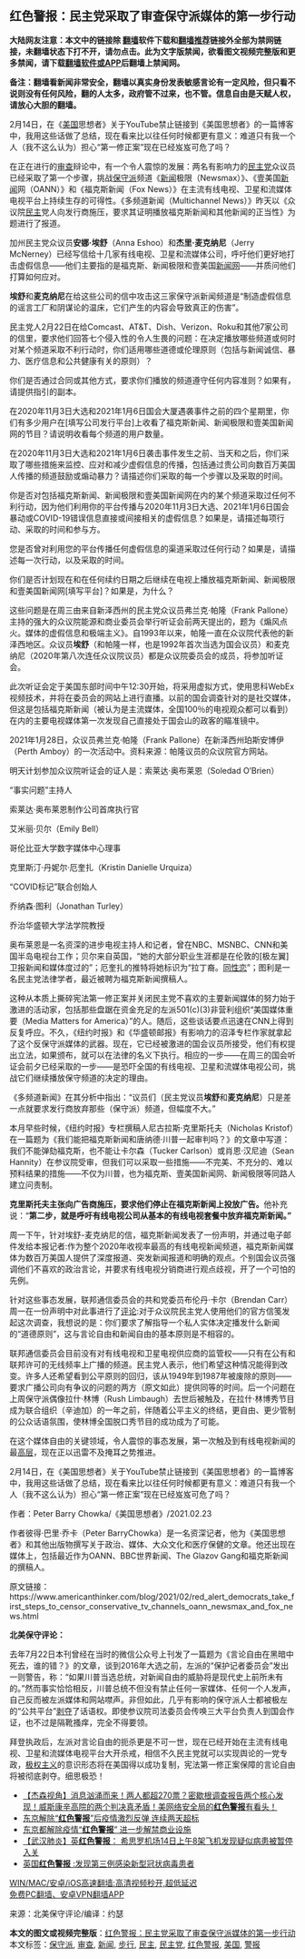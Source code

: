  <h2>红色警报：民主党采取了审查保守派媒体的第一步行动</h2> <p class="notice"><b>大陆网友注意：本文中的链接除 <a href="https://github.com/bannedbook/fanqiang" >翻墙</a>软件下载和<a href="https://github.com/killgcd/justmysocks/blob/master/README.md">翻墙推荐</a>链接外全部为禁网链接，未翻墙状态下打不开，请勿点击。此为文字版禁闻，欲看图文视频完整版和更多禁闻，请下载<a href="https://github.com/bannedbook/fanqiang">翻墙软件或APP</a>后翻墙上禁闻网。</p><p>备注：翻墙看新闻非常安全，翻墙以真实身份发表敏感言论有一定风险，但只看不说则没有任何风险，翻的人太多，政府管不过来，也不管。信息自由是天赋人权，请放心大胆的翻墙。</b></p>  <div class="entry"> <p id="summary">2月14日，在《<a href="https://www.bannedbook.org/bnews/tag/%e7%be%8e%e5%9b%bd/" class="st_tag internal_tag" rel="tag" title="标签 美国 下的日志">美国</a>思想者》关于YouTube禁止链接到《美国思想者》的一篇博客中，我用这些话做了总结，现在看来比以往任何时候都更有意义：难道只有我一个人（我不这么认为）担心“第一修正案”现在已经岌岌可危了吗？</p> <p id="conimg">在正在进行的<a href="https://www.bannedbook.org/bnews/tag/%E5%AE%A1%E6%9F%A5/" class="st_tag internal_tag" rel="tag" title="标签 审查 下的日志">审查</a>辩论中，有一个令人震惊的发展：两名有影响力的<a href="https://www.bannedbook.org/bnews/tag/%e6%b0%91%e4%b8%bb%e5%85%9a/" class="st_tag internal_tag" rel="tag" title="标签 民主党 下的日志">民主党</a>众议员已经采取了第一个步骤，挑战<a href="https://www.bannedbook.org/bnews/tag/%E4%BF%9D%E5%AE%88%E6%B4%BE/" class="st_tag internal_tag" rel="tag" title="标签 保守派 下的日志">保守派</a>频道《<span class='wp_keywordlink_affiliate'><a href="https://www.bannedbook.org/" title="新闻">新闻</a></span>极限（Newsmax）》、《壹美国<a href="https://www.bannedbook.org/bnews/tag/%E6%96%B0%E9%97%BB/" class="st_tag internal_tag" rel="tag" title="标签 新闻 下的日志">新闻</a>网（OANN）》和《福克斯新闻（Fox News）》在主流有线电视、卫星和流媒体电视平台上持续生存的可得性。《多频道新闻（Multichannel News）》昨天以《众议院<a href="https://www.bannedbook.org/bnews/tag/%e6%b0%91%e4%b8%bb/" class="st_tag internal_tag" rel="tag" title="标签 民主 下的日志">民主</a>党人向发行商施压，要求其证明播放福克斯新闻和其他新闻的正当性》为题进行了报道。</p> <p>加州民主党众议员<strong>安娜·埃舒</strong>（Anna Eshoo）和<strong>杰里·麦克纳尼</strong>（Jerry McNerney）已经写信给十几家有线电视、卫星和流媒体公司，呼吁他们更好地打击虚假信息——他们主要指的是福克斯、新闻极限和壹美国<span class='wp_keywordlink_affiliate'><a href="https://www.bannedbook.org/" title="新闻网">新闻网</a></span>——并质问他们打算如何应对。</p> <p><strong>埃舒</strong>和<strong>麦克纳尼</strong>在给这些公司的信中攻击这三家保守派新闻频道是“制造虚假信息的谣言工厂和阴谋论的温床，它们产生的内容会导致真正的伤害”。</p> <p>民主党人2月22日在给Comcast、AT&amp;T、Dish、Verizon、Roku和其他7家公司的信里，要求他们回答七个侵入性的令人生畏的问题：在决定播放哪些频道或何时对某个频道采取不利行动时，你们适用哪些道德或伦理原则（包括与新闻诚信、暴力、医疗信息和公共健康有关的原则）？</p> <p>你们是否通过合同或其他方式，要求你们播放的频道遵守任何内容准则？如果有，请提供指引的副本。</p> <p>在2020年11月3日大选和2021年1月6日国会大厦遇袭事件之前的四个星期里，你们有多少用户在[填写公司发行平台]上收看了福克斯新闻、新闻极限和壹美国新闻网的节目？请说明收看每个频道的用户数量。</p> <p>在2020年11月3日大选和2021年1月6日袭击事件发生之前、当天和之后，你们采取了哪些措施来监控、应对和减少虚假信息的传播，包括通过贵公司向数百万美国人传播的频道鼓励或煽动暴力？请描述你们采取的每一个步骤以及采取的时间。</p> <p>你是否对包括福克斯新闻、新闻极限和壹美国新闻网在内的某个频道采取过任何不利行动，因为他们利用你的平台传播与2020年11月3日大选、2021年1月6日国会暴动或COVID-19错误信息直接或间接相关的虚假信息？如果是，请描述每项行动、采取的时间和参与方。</p> <p>您是否曾对利用您的平台传播任何虚假信息的渠道采取过任何行动？如果是，请描述每一次行动，以及采取的时间。</p>  <p>你们是否计划现在和在任何续约日期之后继续在电视上播放福克斯新闻、新闻极限和壹美国新闻网[填写平台]？如果是，为什么？</p> <p>这些问题是在周三由来自新泽西州的民主党众议员弗兰克·帕隆（Frank Pallone）主持的强大的众议院能源和商业委员会举行听证会前两天提出的，题为《煽风点火。媒体的虚假信息和极端主义》。自1993年以来，帕隆一直在众议院代表他的新泽西地区。众议员<strong>埃舒</strong>（和帕隆一样，也是1992年首次当选为国会议员）和麦克纳尼（2020年第八次连任众议院议员）都是众议院委员会的成员，将参加听证会。</p> <p>此次听证会定于美国东部时间中午12:30开始，将采用虚拟方式，使用思科WebEx视频技术，并将在委员会的网站上进行直播。以前的国会调查针对的是社交媒体，但这是包括福克斯新闻（被认为是主流媒体，全国100％的电视观众都可以看到）在内的主要电视媒体第一次发现自己直接处于国会山的政客的瞄准镜中。</p> <p>2021年1月28日，众议员弗兰克·帕隆（Frank Pallone）在新泽西州珀斯安博伊（Perth Amboy）的一次活动中。资料来源：帕隆议员的众议院官方网站。</p> <p>明天计划参加众议院听证会的证人是：索莱达·奥布莱恩（Soledad O’Brien）</p> <p>“事实问题”主持人</p> <p>索莱达·奥布莱恩制作公司首席执行官</p> <p>艾米丽·贝尔（Emily Bell）</p> <p>哥伦比亚大学数字媒体中心理事</p> <p>克里斯汀·丹妮尔·厄奎扎（Kristin Danielle Urquiza）</p>  <p>“COVID标记”联合创始人</p> <p>乔纳森·图利（Jonathan Turley）</p> <p>乔治华盛顿大学法学院教授</p> <p>奥布莱恩是一名资深的进步电视主持人和记者，曾在NBC、MSNBC、CNN和美国半岛电视台工作；贝尔来自英国，“她的大部分职业生涯都是在伦敦的[极左翼]卫报新闻和媒体度过的”；厄奎扎的推特将她标识为“拉丁裔。<span class='wp_keywordlink'><a href="https://www.bannedbook.org/forum57/topic6302.html" title="我所知道的地球历史与奥秘篇（十）：同性恋与吸毒" target="_blank">同性恋</a></span>”；图利是一名民主党法律学者，最近被聘为福克斯新闻撰稿人。</p> <p>这种从本质上撕碎宪法第一修正案并关闭民主党不喜欢的主要新闻媒体的努力始于激进的活动家，包括那些盘踞在资金充足的左派501(c)(3)非营利组织“美国媒体重要（Media Matters for America）”的人。随后，这些谈话要点迅速在CNN上得到反复呼应。不久，《纽约时报》和《华盛顿邮报》有影响力的沼泽专栏作家就拿起了这个反保守派媒体的武器。现在，它已经被激进的国会议员所接受，他们有权提出立法，如果颁布，就可以在法律的名义下执行。相应的一步——在周三的国会听证会前夕已经采取的一步——是恐吓全国的有线电视、卫星和流媒体电视公司，挑战它们继续播放保守频道的决定的理由。</p> <p>《多频道新闻》在其分析中指出：“议员们（民主党议员<strong>埃舒</strong>和<strong>麦克纳尼</strong>）只是差一点就要求发行商放弃那些（保守派）频道，但幅度不大。”</p> <p>本月早些时候，《纽约时报》专栏撰稿人尼古拉斯·克里斯托夫（Nicholas Kristof）在一篇题为《我们能把福克斯新闻和唐纳德·川普一起审判吗？》的文章中写道：我们不能弹劾福克斯，也不能让卡尔森（Tucker Carlson）或肖恩·汉尼迪（Sean Hannity）在参议院受审，但我们可以采取一些措施——不完美、不充分的、难以预料结果的措施——不仅为川普，也为福克斯、壹美国新闻网、新闻极限等同路人建立问责制。</p> <p><strong>克里斯托夫主张向广告商施压，要求他们停止在福克斯新闻上投放广告。</strong>他补充说：“<strong>第二步，就是呼吁有线电视公司从基本的有线电视套餐中放弃福克斯新闻。”</strong></p> <p>周一下午，针对埃舒-麦克纳尼的信，福克斯新闻发表了一份声明，并通过电子邮件发给本报记者:作为整个2020年收视率最高的有线电视新闻频道，福克斯新闻媒体为数百万美国人提供了深度报道、突发新闻报道和明确的观点。个别国会议员强调他们不喜欢的政治言论，并要求有线电视分销商进行观点歧视，开了一个可怕的先例。</p> <p>针对这些事态发展，联邦通信委员会的共和党委员布伦丹·卡尔（Brendan Carr）周一在一份声明中对此事进行了<span class='wp_keywordlink_affiliate'><a href="https://www.bannedbook.org/bnews/comments/" title="新闻评论" target="_blank">评论</a></span>:对于众议院民主党人使用他们的官方信笺发起这次调查，我想说的是：你们要求了解指导一个私人实体决定播发什么新闻的“道德原则”，这与言论自由和新闻自由的基本原则是不相容的。</p>  <p>联邦通信委员会目前没有对有线电视和卫星电视供应商的监管权——只有在公有和联邦许可的无线频率上广播的频道。民主党人表示，他们希望这种情况能得到改变。许多人还希望看到公平原则的回归，该从1949年到1987年被废除的原则——要求广播公司向有争议的问题的两方（原文如此）提供同等的时间。后一个问题在上周保守派偶像拉什·林博（Rush Limbaugh）去世后被触及，在拉什·林博秀节目成为联合组织（辛迪加）的一年之前，伴随着公平主义的终结，更自由、更少管制的公众话语氛围，使林博全国脱口秀节目的成功成为了可能。</p> <p>在这个媒体自由的关键领域，令人震惊的事态发展，第一次触及到有线电视新闻的最<span class='wp_keywordlink_affiliate'><a href="https://www.bannedbook.org/bnews/ccpdope/" title="中共高层内幕" target="_blank">高层</a></span>，现在正以迅雷不及掩耳之势推进。</p> <p>2月14日，在《美国思想者》关于YouTube禁止链接到《美国思想者》的一篇博客中，我用这些话做了总结，现在看来比以往任何时候都更有意义：难道只有我一个人（我不这么认为）担心“第一修正案”现在已经岌岌可危了吗？</p> <p>作者：Peter Barry Chowka/《美国思想者》/2021.02.23</p> <p>作者彼得·巴里·乔卡（Peter BarryChowka）是一名资深记者，他为《美国思想者》和其他出版物撰写关于政治、媒体、大众文化和医疗保健的文章。他还出现在媒体上，包括最近作为OANN、BBC世界新闻、The Glazov Gang和福克斯新闻的撰稿人。</p> <p>原文链接：https://www.americanthinker.com/blog/2021/02/red_alert_democrats_take_first_steps_to_censor_conservative_tv_channels_oann_newsmax_and_fox_news.html</p> <p><strong>北美保守评论：</strong></p> <p>去年7月22日本刊曾经在当时的微信公众号上刊发了一篇题为《言论自由在黑暗中死去，谁的错？》的文章，谈到2016年大选之前，左派的“保护记者委员会”发出一则警告，称：“如果川普当选总统，对新闻自由的威胁将是现代史上前所未有的。”然而事实恰恰相反，川普总统不但没有禁止任何一家媒体、任何一个人发声，自己反而被左派媒体和网站噤声。非但如此，几乎有影响的保守派人士都被极左的“公共平台”<span class='wp_keywordlink'><a href="https://www.bannedbook.org/forum2/topic21.html" title="《剥夺》 黄建民 著" target="_blank">剥夺</a></span>了话语权。即使参议院司法委员会传唤三大平台负责人到国会作证，也不过是隔靴搔痒，完全不得要领。</p> <p>拜登执政后，左派对言论自由的扼杀更是不可一世，现在已经开始在主流有线电视、卫星和流媒体电视平台大开杀戒，相信不久民主党就可以实现舆论的一党专政，<span class='wp_keywordlink'><a href="https://www.bannedbook.org/forum2/topic223.html" title="极权主义与现代民主" target="_blank">极权主义</a></span>的意识形态将在美国得以成功复制，宪法第一修正案保障的言论自由将被彻底剥夺。细思极恐！</p> <ul class='op-related-articles' title='相关阅读'> <li><a href='https://www.bannedbook.org/bnews/bannedvideo/20201215/1448004.html' target='_blank'>【杰森视角】消息汹涌而来！两人都超270票？密歇根调查报告两个核心发现！威斯康辛高院的两个判决真矛盾！美网络安全局的<b>红色警报</b>有看头！</a></li> <li><a href='https://www.bannedbook.org/bnews/headline/20200615/1345195.html' target='_blank'>东京解除“<b>红色警报</b>”后疫情激烈反弹  连续两天超标</a></li> <li><a href='https://www.bannedbook.org/bnews/headline/20200612/1343811.html' target='_blank'>东京都解除疫情“<b>红色警报</b>” 进一步解禁商业设施</a></li> <li><a href='https://www.bannedbook.org/bnews/comments/20200215/1277154.html' target='_blank'>【武汉肺炎】英<b>红色警报</b>： 希思罗机场14日上午8架飞机发现疑似病患被暂停入关</a></li> <li><a href='https://www.bannedbook.org/bnews/comments/20200207/1272245.html' target='_blank'>英国<b>红色警报</b> :发现第三例感染新型冠状病毒患者</a></li> </ul> <p class="texttj"> <a href="https://github.com/bannedbook/fanqiang/wiki/V2ray%E6%9C%BA%E5%9C%BA" target="_blank">WIN/MAC/安卓/iOS高速翻墙:高清视频秒开,超低延迟</a><br/> <a href="https://github.com/bannedbook/fanqiang/wiki/%E7%A6%81%E9%97%BB%E7%BD%91%E5%AE%89%E5%8D%93%E7%BF%BB%E5%A2%99%E6%96%B0%E9%97%BBAPP" target="_blank">免费PC翻墙、安卓VPN翻墙APP</a></p><p> 来源：北美保守评论/编译：约瑟 </p> <a name='sharetosocial'></a>       <div><b>本文的图文或视频完整版</b>：<a href='https://www.bannedbook.org/bnews/comments/20210225/1493498.html'>红色警报：民主党采取了审查保守派媒体的第一步行动</a></div>  </div><!--END ENTRY--> <div class="postfooter"> <div>本文标签：<a href="https://www.bannedbook.org/bnews/tag/%E4%BF%9D%E5%AE%88%E6%B4%BE/" rel="tag">保守派</a>, <a href="https://www.bannedbook.org/bnews/tag/%E5%AE%A1%E6%9F%A5/" rel="tag">审查</a>, <a href="https://www.bannedbook.org/bnews/tag/%E6%96%B0%E9%97%BB/" rel="tag">新闻</a>, <a href="https://www.bannedbook.org/bnews/tag/%E6%AD%A5%E8%A1%8C/" rel="tag">步行</a>, <a href="https://www.bannedbook.org/bnews/tag/%e6%b0%91%e4%b8%bb/" rel="tag">民主</a>, <a href="https://www.bannedbook.org/bnews/tag/%e6%b0%91%e4%b8%bb%e5%85%9a/" rel="tag">民主党</a>, <a href="https://www.bannedbook.org/bnews/tag/%E7%BA%A2%E8%89%B2%E8%AD%A6%E6%8A%A5/" rel="tag">红色警报</a>, <a href="https://www.bannedbook.org/bnews/tag/%e7%be%8e%e5%9b%bd/" rel="tag">美国</a>, <a href="https://www.bannedbook.org/bnews/tag/%E8%AD%A6%E6%8A%A5/" rel="tag">警报</a></div>  </div><!--END POSTFOOTER--> 